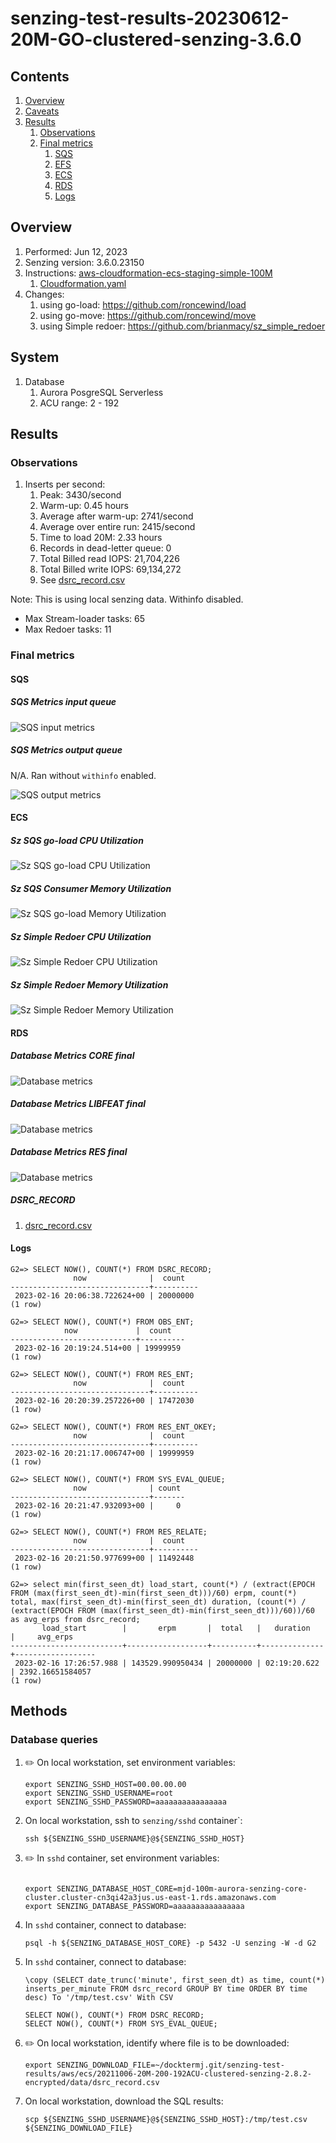 # senzing-test-results-20230612-20M-GO-clustered-senzing-3.6.0

## Contents

1. [Overview](#overview)
1. [Caveats](#caveats)
1. [Results](#results)
    1. [Observations](#observations)
    1. [Final metrics](#final-metrics)
        1. [SQS](#sqs)
        1. [EFS](#efs)
        1. [ECS](#ecs)
        1. [RDS](#rds)
        1. [Logs](#logs)

## Overview

1. Performed: Jun 12, 2023
2. Senzing version: 3.6.0.23150
3. Instructions:
   [aws-cloudformation-ecs-staging-simple-100M](https://github.com/Senzing/aws-cloudformation-ecs/tree/main/cloudformation/aws-cloudformation-ecs-staging-simple-100M)
    1. [Cloudformation.yaml]()
4. Changes:
    1. using go-load: https://github.com/roncewind/load
    1. using go-move: https://github.com/roncewind/move
    1. using Simple redoer: https://github.com/brianmacy/sz_simple_redoer

## System

1. Database
    1. Aurora PosgreSQL Serverless
    1. ACU range: 2 - 192

## Results

### Observations

1. Inserts per second:
    1. Peak: 3430/second
    1. Warm-up: 0.45 hours
    1. Average after warm-up: 2741/second
    1. Average over entire run: 2415/second
    1. Time to load 20M: 2.33 hours
    1. Records in dead-letter queue: 0
    1. Total Billed read IOPS:   21,704,226
    1. Total Billed write IOPS:  69,134,272
    1. See [dsrc_record.csv](data/dsrc_record.csv)

Note:  This is using local senzing data.  Withinfo disabled.

- Max Stream-loader tasks: 65
- Max Redoer tasks: 11

### Final metrics

#### SQS

##### SQS Metrics input queue

![SQS input metrics](images/sqs-input-metrics.png "SQS input metrics")

##### SQS Metrics output queue

N/A.  Ran without `withinfo` enabled.

![SQS output metrics](images/sqs-output-metrics.png "SQS output metrics")

#### ECS

##### Sz SQS go-load CPU Utilization

![Sz SQS go-load CPU Utilization](images/stream-loader-CPU-Utilization.png "Sz SQS go-load CPU Utilization")

##### Sz SQS Consumer Memory Utilization

![Sz SQS go-load Memory Utilization](images/stream-loader-Memory-Utilization.png "Sz SQS go-load Memory Utilization")

##### Sz Simple Redoer CPU Utilization

![Sz Simple Redoer CPU Utilization](images/redoer-CPU-Utilization.png "Sz Simple Redoer CPU Utilization")

##### Sz Simple Redoer Memory Utilization

![Sz Simple Redoer Memory Utilization](images/redoer-Memory-Utilization.png "Sz Simple Redoer Memory Utilization")

#### RDS

##### Database Metrics CORE final

![Database metrics](images/database-metrics-core.png "Database metrics")

##### Database Metrics LIBFEAT final

![Database metrics](images/database-metrics-libfeat.png "Database metrics")

##### Database Metrics RES final

![Database metrics](images/database-metrics-res.png "Database metrics")

##### DSRC_RECORD

1. [dsrc_record.csv](data/dsrc_record.csv)

#### Logs

```
G2=> SELECT NOW(), COUNT(*) FROM DSRC_RECORD;
              now              |  count
-------------------------------+----------
 2023-02-16 20:06:38.722624+00 | 20000000
(1 row)

G2=> SELECT NOW(), COUNT(*) FROM OBS_ENT;
            now             |  count
----------------------------+----------
 2023-02-16 20:19:24.514+00 | 19999959
(1 row)

G2=> SELECT NOW(), COUNT(*) FROM RES_ENT;
              now              |  count
-------------------------------+----------
 2023-02-16 20:20:39.257226+00 | 17472030
(1 row)

G2=> SELECT NOW(), COUNT(*) FROM RES_ENT_OKEY;
              now              |  count
-------------------------------+----------
 2023-02-16 20:21:17.006747+00 | 19999959
(1 row)

G2=> SELECT NOW(), COUNT(*) FROM SYS_EVAL_QUEUE;
              now              | count
-------------------------------+-------
 2023-02-16 20:21:47.932093+00 |     0
(1 row)

G2=> SELECT NOW(), COUNT(*) FROM RES_RELATE;
              now              |  count
-------------------------------+----------
 2023-02-16 20:21:50.977699+00 | 11492448
(1 row)

G2=> select min(first_seen_dt) load_start, count(*) / (extract(EPOCH FROM (max(first_seen_dt)-min(first_seen_dt)))/60) erpm, count(*) total, max(first_seen_dt)-min(first_seen_dt) duration, (count(*) / (extract(EPOCH FROM (max(first_seen_dt)-min(first_seen_dt)))/60))/60 as avg_erps from dsrc_record;
       load_start        |       erpm       |  total   |   duration   |     avg_erps
-------------------------+------------------+----------+--------------+------------------
 2023-02-16 17:26:57.988 | 143529.990950434 | 20000000 | 02:19:20.622 | 2392.16651584057
(1 row)
```

## Methods

### Database queries

1. :pencil2: On local workstation, set environment variables:

    ```console
    export SENZING_SSHD_HOST=00.00.00.00
    export SENZING_SSHD_USERNAME=root
    export SENZING_SSHD_PASSWORD=aaaaaaaaaaaaaaaa
    ```

1. On local workstation, ssh to `senzing/sshd` container`:

    ```console
    ssh ${SENZING_SSHD_USERNAME}@${SENZING_SSHD_HOST}
    ```

1. :pencil2: In `sshd` container, set environment variables:

    ```console

    export SENZING_DATABASE_HOST_CORE=mjd-100m-aurora-senzing-core-cluster.cluster-cn3qi42a3jus.us-east-1.rds.amazonaws.com
    export SENZING_DATABASE_PASSWORD=aaaaaaaaaaaaaaaa
    ```

1. In `sshd` container, connect to database:

    ```console
    psql -h ${SENZING_DATABASE_HOST_CORE} -p 5432 -U senzing -W -d G2
    ```

1. In `sshd` container, connect to database:

    ```console
    \copy (SELECT date_trunc('minute', first_seen_dt) as time, count(*) inserts_per_minute FROM dsrc_record GROUP BY time ORDER BY time desc) To '/tmp/test.csv' With CSV

    SELECT NOW(), COUNT(*) FROM DSRC_RECORD;
    SELECT NOW(), COUNT(*) FROM SYS_EVAL_QUEUE;
    ```

1. :pencil2: On local workstation, identify where file is to be downloaded:

    ```console
    export SENZING_DOWNLOAD_FILE=~/docktermj.git/senzing-test-results/aws/ecs/20211006-20M-200-192ACU-clustered-senzing-2.8.2-encrypted/data/dsrc_record.csv
    ```

1. On local workstation, download the SQL results:

    ```console
    scp ${SENZING_SSHD_USERNAME}@${SENZING_SSHD_HOST}:/tmp/test.csv ${SENZING_DOWNLOAD_FILE}
    ```
